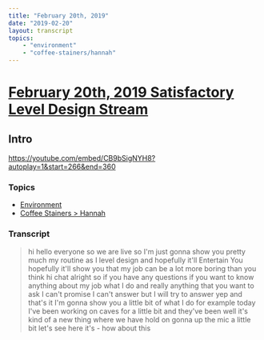 ```yaml
---
title: "February 20th, 2019"
date: "2019-02-20"
layout: transcript
topics: 
    - "environment"
    - "coffee-stainers/hannah"
---
```

# [February 20th, 2019 Satisfactory Level Design Stream](../2019-02-20.md)
## Intro
https://youtube.com/embed/CB9bSigNYH8?autoplay=1&start=266&end=360
### Topics
* [Environment](../topics/environment.md)
* [Coffee Stainers > Hannah](../topics/coffee-stainers/hannah.md)

### Transcript

> hi hello everyone so we are live so I'm
> just gonna show you pretty much my
> routine as I level design and hopefully
> it'll Entertain You hopefully it'll show
> you that my job can be a lot more boring
> than you think
> hi chat alright so if you have any
> questions if you want to know anything
> about my job what I do and really
> anything that you want to ask I can't
> promise I can't answer but I will try to
> answer yep and that's it I'm gonna show
> you a little bit of what I do for
> example today I've been working on caves
> for a little bit and they've been
> well it's kind of a new thing where we
> have hold on gonna up the mic a little
> bit let's see here it's - how about this
